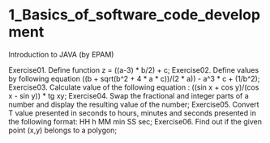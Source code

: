 # 1_Basics_of_software_code_development
Introduction to JAVA (by EPAM)

Exercise01. Define function z = ((a-3) * b/2) + c;
Exercise02. Define values by following equation ((b + sqrt(b^2 + 4 * a * c))/(2 * a)) - a^3 * c + (1/b^2);
Exercise03. Calculate value of the following equation : ((sin x + cos y)/(cos x - sin y)) * tg xy;
Exercise04. Swap the fractional and integer parts of a number and display the resulting value of the number;
Exercise05. Convert T value presented in seconds to hours, minutes and seconds presented in the following format: HH h MM min SS sec;
Exercise06. Find out if the given point (x,y) belongs to a polygon;
